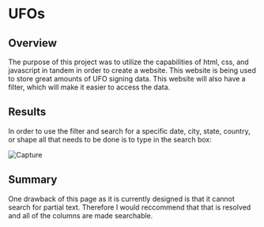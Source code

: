 # UFOs
## Overview
The purpose of this project was to utilize the capabilities of html, css, and javascript in tandem in order to create a website. This website is being used to store great amounts of UFO signing data. This website will also have a filter, which will make it easier to access the data.

## Results
In order to use the filter and search for a specific date, city, state, country, or shape all that needs to be done is to type in the search box:

![Capture](https://user-images.githubusercontent.com/71234992/102049070-765e8d80-3d9d-11eb-918c-0f2a8d342668.PNG)

## Summary
One drawback of this page as it is currently designed is that it cannot search for partial text. Therefore I would reccommend that that is resolved and all of the columns are made searchable.